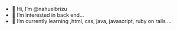 - 👋 Hi, I’m @nahuelbrizu
- 👀 I’m interested in back end...
- 🌱 I’m currently learning ,html, css, java, javascript, ruby on rails ...

